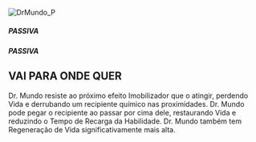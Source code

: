 ![DrMundo_P](https://github.com/LegalD/LegalD/assets/105947492/bc6f9f30-c10e-40b7-95de-a126d1bf5e8c) <h5>PASSIVA</h5>

<h5>PASSIVA</h5>

## VAI PARA ONDE QUER

Dr. Mundo resiste ao próximo efeito Imobilizador que o atingir, perdendo Vida e derrubando um recipiente químico nas proximidades. Dr. Mundo pode pegar o recipiente ao passar por cima dele, restaurando Vida e reduzindo o Tempo de Recarga da Habilidade. Dr. Mundo também tem Regeneração de Vida significativamente mais alta.
